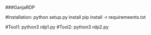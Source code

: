 ###GanjaRDP 

#Installation: python setup.py install
               pip install -r requiremeents.txt

#Tool1: python3 rdp1.py
#Tool2: python3 rdp2.py
